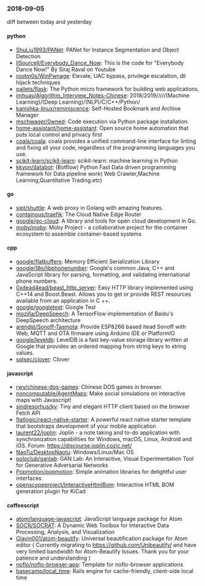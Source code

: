 ### 2018-09-05
diff between today and yesterday

#### python
* [ShuLiu1993/PANet](https://github.com/ShuLiu1993/PANet): PANet for Instance Segmentation and Object Detection
* [llSourcell/Everybody_Dance_Now](https://github.com/llSourcell/Everybody_Dance_Now): This is the code for "Everybody Dance Now!" By Siraj Raval on Youtube
* [rootm0s/WinPwnage](https://github.com/rootm0s/WinPwnage):  Elevate, UAC bypass, privilege escalation, dll hijack techniques
* [pallets/flask](https://github.com/pallets/flask): The Python micro framework for building web applications.
* [imhuay/Algorithm_Interview_Notes-Chinese](https://github.com/imhuay/Algorithm_Interview_Notes-Chinese): 2018/2019/////(Machine Learning)/(Deep Learning)/(NLP)/C/C++/Python/
* [kanishka-linux/reminiscence](https://github.com/kanishka-linux/reminiscence): Self-Hosted Bookmark and Archive Manager
* [mschwager/0wned](https://github.com/mschwager/0wned): Code execution via Python package installation.
* [home-assistant/home-assistant](https://github.com/home-assistant/home-assistant):  Open source home automation that puts local control and privacy first
* [coala/coala](https://github.com/coala/coala): coala provides a unified command-line interface for linting and fixing all your code, regardless of the programming languages you use.
* [scikit-learn/scikit-learn](https://github.com/scikit-learn/scikit-learn): scikit-learn: machine learning in Python
* [kkyon/databot](https://github.com/kkyon/databot): (Botflow) Python Fast Data driven programming framework for Data pipeline work( Web Crawler,Machine Learning,Quantitative Trading.etc)

#### go
* [sipt/shuttle](https://github.com/sipt/shuttle): A web proxy in Golang with amazing features.
* [containous/traefik](https://github.com/containous/traefik): The Cloud Native Edge Router
* [google/go-cloud](https://github.com/google/go-cloud): A library and tools for open cloud development in Go.
* [moby/moby](https://github.com/moby/moby): Moby Project - a collaborative project for the container ecosystem to assemble container-based systems

#### cpp
* [google/flatbuffers](https://github.com/google/flatbuffers): Memory Efficient Serialization Library
* [googlei18n/libphonenumber](https://github.com/googlei18n/libphonenumber): Google's common Java, C++ and JavaScript library for parsing, formatting, and validating international phone numbers.
* [0xdead4ead/beast_http_server](https://github.com/0xdead4ead/beast_http_server): Easy HTTP library implemented using C++14 and Boost.Beast. Allows you to get or provide REST resources available from an application in C ++.
* [google/googletest](https://github.com/google/googletest): Google Test
* [mozilla/DeepSpeech](https://github.com/mozilla/DeepSpeech): A TensorFlow implementation of Baidu's DeepSpeech architecture
* [arendst/Sonoff-Tasmota](https://github.com/arendst/Sonoff-Tasmota): Provide ESP8266 based itead Sonoff with Web, MQTT and OTA firmware using Arduino IDE or PlatformIO
* [google/leveldb](https://github.com/google/leveldb): LevelDB is a fast key-value storage library written at Google that provides an ordered mapping from string keys to string values.
* [sqlsec/clover](https://github.com/sqlsec/clover): Clover

#### javascript
* [rwv/chinese-dos-games](https://github.com/rwv/chinese-dos-games):  Chinese DOS games in browser.
* [noncomputable/AgentMaps](https://github.com/noncomputable/AgentMaps): Make social simulations on interactive maps with Javascript!
* [sindresorhus/ky](https://github.com/sindresorhus/ky): Tiny and elegant HTTP client based on the browser Fetch API
* [flatlogic/react-native-starter](https://github.com/flatlogic/react-native-starter): A powerful react native starter template that bootstraps development of your mobile application
* [laurent22/joplin](https://github.com/laurent22/joplin): Joplin - a note taking and to-do application with synchronization capabilities for Windows, macOS, Linux, Android and iOS. Forum: https://discourse.joplin.cozic.net/
* [NaoTu/DesktopNaotu](https://github.com/NaoTu/DesktopNaotu):  Windows/Linux/Mac OS
* [poloclub/ganlab](https://github.com/poloclub/ganlab): GAN Lab: An Interactive, Visual Experimentation Tool for Generative Adversarial Networks
* [Popmotion/popmotion](https://github.com/Popmotion/popmotion): Simple animation libraries for delightful user interfaces
* [openscopeproject/InteractiveHtmlBom](https://github.com/openscopeproject/InteractiveHtmlBom): Interactive HTML BOM generation plugin for KiCad

#### coffeescript
* [atom/language-javascript](https://github.com/atom/language-javascript): JavaScript language package for Atom
* [SOCR/SOCRAT](https://github.com/SOCR/SOCRAT): A Dynamic Web Toolbox for Interactive Data Processing, Analysis, and Visualization
* [Glavin001/atom-beautify](https://github.com/Glavin001/atom-beautify):  Universal beautification package for Atom editor ( Currently migrating to https://github.com/Unibeautify/ and have very limited bandwidth for Atom-Beautify Issues. Thank you for your patience and understanding  )
* [noflo/noflo-browser-app](https://github.com/noflo/noflo-browser-app): Template for noflo-browser applications
* [basecamp/local_time](https://github.com/basecamp/local_time): Rails engine for cache-friendly, client-side local time
